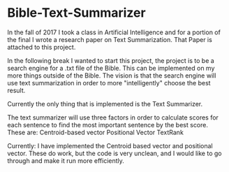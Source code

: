 # Bible-Text-Summarizer

In the fall of 2017 I took a class in Artificial Intelligence and for a portion of the final I wrote a research paper on Text Summarization. That Paper is attached to this project.

In the following break I wanted to start this project, the project is to be a search engine for a .txt file of the Bible. This can be implemented on my more things outside of the Bible. The vision is that the search engine will use text summarization in order to more "intelligently" choose the best result.

Currently the only thing that is implemented is the Text Summarizer.

The text summarizer will use three factors in order to calculate scores for each sentence to find the most important sentence by the best score. These are:
	Centroid-based vector
	Positional Vector
	TextRank

Currently: I have implemented the Centroid based vector and positional vector. These do work, but the code is very unclean, and I would like to go through and make it run more efficiently.
